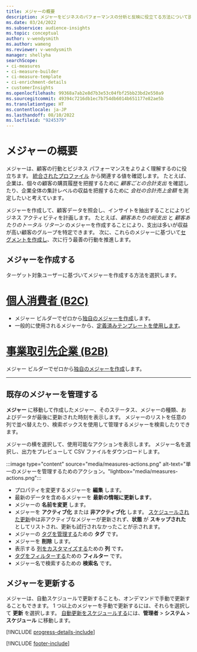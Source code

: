 ```yaml
---
title: メジャーの概要
description: メジャーをビジネスのパフォーマンスの分析と反映に役立てる方法について説明します。
ms.date: 03/24/2022
ms.subservice: audience-insights
ms.topic: conceptual
author: v-wendysmith
ms.author: wameng
ms.reviewer: v-wendysmith
manager: shellyha
searchScope:
- ci-measures
- ci-measure-builder
- ci-measure-template
- ci-enrichment-details
- customerInsights
ms.openlocfilehash: 99368a7ab2e8d7b3e53c04fbf25bb23bd2e550a9
ms.sourcegitcommit: 49394c7216db1ec7b754db6014b651177e82ae5b
ms.translationtype: HT
ms.contentlocale: ja-JP
ms.lasthandoff: 08/10/2022
ms.locfileid: "9245379"
---
```

# <a name="measures-overview"></a>メジャーの概要

メジャーは、顧客の行動とビジネス パフォーマンスをよりよく理解するのに役立ちます。 [統合されたプロファイル](data-unification.md) から関連する値を確認します。 たとえば、企業は、個々の顧客の購買履歴を把握するために *顧客ごとの合計支出* を確認したり、企業全体の集計レベルの収益を把握するために *会社の合計売上金額* を測定したいと考えています。

メジャーを作成して、顧客データを照会し、インサイトを抽出することによりビジネス アクティビティを計画します。 たとえば、*顧客あたりの総支出* と *顧客あたりのトータル リターン* のメジャーを作成することにより、支出は多いが収益が高い顧客のグループを特定できます。 次に、これらのメジャーに基づいて[セグメントを作成し](segments.md)、次に行う最善の行動を推進します。

## <a name="create-a-measure"></a>メジャーを作成する

ターゲット対象ユーザーに基づいてメジャーを作成する方法を選択します。

# <a name="individual-consumers-b-to-c"></a>[個人消費者 (B2C)](#tab/b2c)

- メジャー ビルダーでゼロから[独自のメジャーを作成](measure-builder.md)します。
- 一般的に使用されるメジャーから、[定義済みテンプレートを使用します](measure-templates.md)。

# <a name="business-accounts-b-to-b"></a>[事業取引先企業 (B2B)](#tab/b2b)

メジャー ビルダーでゼロから[独自のメジャーを作成](measure-builder.md)します。

---

## <a name="manage-existing-measures"></a>既存のメジャーを管理する

**メジャー** に移動して作成したメジャー、そのステータス、メジャーの種類、およびデータが最後に更新された時刻を表示します。 メジャーのリストを任意の列で並べ替えたり、検索ボックスを使用して管理するメジャーを検索したりできます。

メジャーの横を選択して、使用可能なアクションを表示します。 メジャー名を選択し、出力をプレビューして CSV ファイルをダウンロードします。

:::image type="content" source="media/measures-actions.png" alt-text="単一のメジャーを管理するためのアクション。"lightbox="media/measures-actions.png":::

- プロパティを変更するメジャーを **編集** します。
- 最新のデータを含めるメジャーを **最新の情報に更新します**。
- メジャーの **名前を変更** します。
- メジャーを **アクティブ化** または **非アクティブ化** します。 [スケジュールされた更新](schedule-refresh.md)中は非アクティブなメジャーが更新されず、**状態** が **スキップされた** としてリストされ、更新も試行されなかったことが示されます。
- メジャーの [タグを管理する](work-with-tags-columns.md#manage-tags)ための **タグ** です。
- メジャーを **削除** します。
- 表示する [列をカスタマイズする](work-with-tags-columns.md#customize-columns)ための **列** です。
- [タグをフィルターする](work-with-tags-columns.md#filter-on-tags)ための **フィルター** です。
- メジャー名で検索するための **検索名** です。

## <a name="refresh-measures"></a>メジャーを更新する

メジャーは、自動スケジュールで更新することも、オンデマンドで手動で更新することもできます。 1 つ以上のメジャーを手動で更新するには、それらを選択して **更新** を選択します。 [自動更新をスケジュールする](schedule-refresh.md)には、**管理者** > **システム** > **スケジュール** に移動します。

[!INCLUDE [progress-details-include](includes/progress-details-pane.md)]

[!INCLUDE [footer-include](includes/footer-banner.md)]
